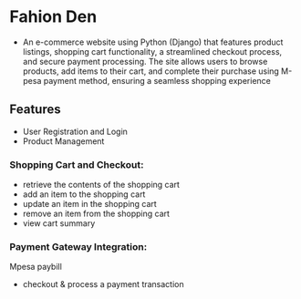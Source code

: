 # Fahion Den
- An e-commerce website using Python (Django) that features product listings, shopping cart functionality, a streamlined checkout process, and secure payment processing. The site allows users to browse products, add items to their cart, and complete their purchase using M-pesa payment method, ensuring a seamless shopping experience

## Features
- User Registration and Login
- Product Management

### Shopping Cart and Checkout:
- retrieve the contents of the shopping cart
- add an item to the shopping cart
- update an item in the shopping cart
- remove an item from the shopping cart
- view cart summary

### Payment Gateway Integration:
 Mpesa paybill
- checkout & process a payment transaction